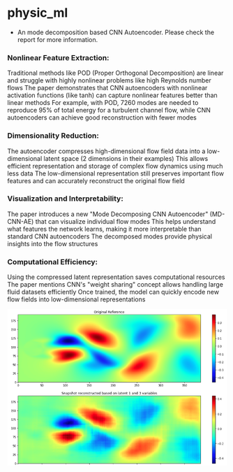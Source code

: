 # physic_ml
- An mode decomposition based CNN Autoencoder. Please check the report for more information.


### Nonlinear Feature Extraction:


Traditional methods like POD (Proper Orthogonal Decomposition) are linear and struggle with highly nonlinear problems like high Reynolds number flows
The paper demonstrates that CNN autoencoders with nonlinear activation functions (like tanh) can capture nonlinear features better than linear methods
For example, with POD, 7260 modes are needed to reproduce 95% of total energy for a turbulent channel flow, while CNN autoencoders can achieve good reconstruction with fewer modes


### Dimensionality Reduction:


The autoencoder compresses high-dimensional flow field data into a low-dimensional latent space (2 dimensions in their examples)
This allows efficient representation and storage of complex flow dynamics using much less data
The low-dimensional representation still preserves important flow features and can accurately reconstruct the original flow field


### Visualization and Interpretability:


The paper introduces a new "Mode Decomposing CNN Autoencoder" (MD-CNN-AE) that can visualize individual flow modes
This helps understand what features the network learns, making it more interpretable than standard CNN autoencoders
The decomposed modes provide physical insights into the flow structures


### Computational Efficiency:


Using the compressed latent representation saves computational resources
The paper mentions CNN's "weight sharing" concept allows handling large fluid datasets efficiently
Once trained, the model can quickly encode new flow fields into low-dimensional representations

![viewer](https://github.com/quocnh/physic_ml/blob/main/comprarison_mode.png)
